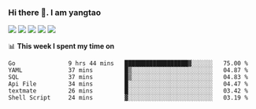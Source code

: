 ### Hi there 👋. I am yangtao 

<!-- **runtu666/runtu666** is a ✨ _special_ ✨ repository because its `README.md` (this file) appears on your GitHub profile. -->

![](https://github-profile-summary-cards.vercel.app/api/cards/profile-details?username=runtu666&theme=github)
![](https://github-profile-summary-cards.vercel.app/api/cards/repos-per-language?username=runtu666&theme=github)
![](https://github-profile-summary-cards.vercel.app/api/cards/most-commit-language?username=runtu666&theme=github)
![](https://github-profile-summary-cards.vercel.app/api/cards/stats?&username=runtu666&theme=github)
![](https://github-profile-summary-cards.vercel.app/api/cards/productive-time?username=runtu666&theme=github)

📊 **This week I spent my time on**
<!--START_SECTION:waka-->

```text
Go               9 hrs 44 mins   ██████████████████▓░░░░░░   75.00 %
YAML             37 mins         █▒░░░░░░░░░░░░░░░░░░░░░░░   04.87 %
SQL              37 mins         █▒░░░░░░░░░░░░░░░░░░░░░░░   04.83 %
Api File         34 mins         █░░░░░░░░░░░░░░░░░░░░░░░░   04.47 %
textmate         26 mins         █░░░░░░░░░░░░░░░░░░░░░░░░   03.42 %
Shell Script     24 mins         ▓░░░░░░░░░░░░░░░░░░░░░░░░   03.19 %
```

<!--END_SECTION:waka-->


[comment]: <> (Here are some ideas to get you started:)

[comment]: <> (- 🔭 I’m currently working on tal)

[comment]: <> (- 🌱 I’m currently learning devops)

[comment]: <> (- 👯 I’m looking to collaborate on ...)

[comment]: <> (- 🤔 I’m looking for help with ...)

[comment]: <> (- 💬 Ask me about ...)

[comment]: <> (- 📫 How to reach me: ...)

[comment]: <> (- 😄 Pronouns: ...)

[comment]: <> (- ⚡ Fun fact: ...)
